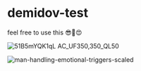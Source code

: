 # demidov-test
feel free to use this 😎🙈😍

![51B5mYQK1qL _AC_UF350,350_QL50_](https://github.com/user-attachments/assets/1ed445f6-6bb8-4caa-904e-63162629354f)

![man-handling-emotional-triggers-scaled](https://github.com/user-attachments/assets/0c5113e3-1700-41e0-b5fa-32b47be2ff55)
